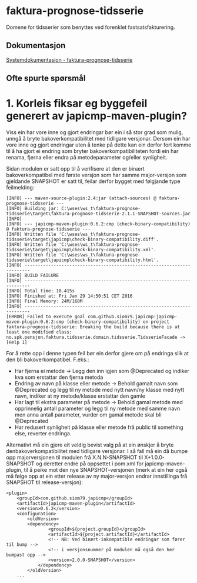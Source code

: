# faktura-prognose-tidsserie
Domene for tidsserier som benyttes ved forenklet fastsatsfakturering.

## Dokumentasjon
[Systemdokumentasjon - faktura-prognose-tidsserie](http://wiki/confluence/display/dok/Fakturamodul+-+faktura-prognose-tidsserie)

## Ofte spurte spørsmål

# 1. Korleis fiksar eg byggefeil generert av japicmp-maven-plugin?

Viss ein har vore inne og gjort endringar bør ein i så stor grad som mulig, unngå å bryte bakoverkompatibilitet med tidligare versjonar. Dersom ein har vore inne og gjort endringar uten å tenke på dette kan ein derfor fort komme til å ha gjort ei endring som bryter bakoverkompatibiliteten fordi ein har renama, fjerna eller endra på metodeparameter og/eller synligheit.

Sidan modulen er satt opp til å verifisere at den er binært bakoverkompatibel med første versjon som har samme major-versjon som gjeldande SNAPSHOT er satt til, feilar derfor bygget med følgjande type feilmelding:

    [INFO] --- maven-source-plugin:2.4:jar (attach-sources) @ faktura-prognose-tidsserie ---
    [INFO] Building jar: C:\wses\ws_t\faktura-prognose-tidsserie\target\faktura-prognose-tidsserie-2.1.1-SNAPSHOT-sources.jar
    [INFO]
    [INFO] --- japicmp-maven-plugin:0.6.2:cmp (check-binary-compatibility) @ faktura-prognose-tidsserie ---
    [INFO] Written file 'C:\wses\ws_t\faktura-prognose-tidsserie\target\japicmp\check-binary-compatibility.diff'.
    [INFO] Written file 'C:\wses\ws_t\faktura-prognose-tidsserie\target\japicmp\check-binary-compatibility.xml'.
    [INFO] Written file 'C:\wses\ws_t\faktura-prognose-tidsserie\target\japicmp\check-binary-compatibility.html'.
    [INFO] ------------------------------------------------------------------------
    [INFO] BUILD FAILURE
    [INFO] ------------------------------------------------------------------------
    [INFO] Total time: 18.415s
    [INFO] Finished at: Fri Jan 29 14:50:51 CET 2016
    [INFO] Final Memory: 24M/168M
    [INFO] ------------------------------------------------------------------------
    [ERROR] Failed to execute goal com.github.siom79.japicmp:japicmp-maven-plugin:0.6.2:cmp (check-binary-compatibility) on project faktura-prognose-tidsserie: Breaking the build because there is at least one modified class: no.spk.pensjon.faktura.tidsserie.domain.tidsserie.TidsserieFacade -> [Help 1]
    
For å rette opp i denne typen feil bør ein derfor gjere om på endringa slik at den bli bakoverkompatibel. F.eks.:
* Har fjerna ei metode -> Legg den inn igjen som @Deprecated og indiker kva som erstattar den fjerna metoda
* Endring av navn på klasse eller metode -> Behold gamalt navn som @Deprecated og legg til ny metode med nytt navn/ny klasse med nytt navn, indiker at ny metode/klasse erstattar den gamle
* Har lagt til ekstra parameter på metode -> Behold gamal metode med opprinnelig antall parameter og legg til ny metode med samme navn men anna antall parameter, vurder om gamal metode skal bli @Deprecated
* Har redusert synligheit på klasse eller metode frå public til something else, reverter endringa.

Alternativt må ein gjere eit veldig bevist valg på at ein ønskjer å bryte denbakoverkompatibilitet med tidligare versjonar. I så fall må ein då bumpe opp majorversjonen til modulen frå X.N.N-SNAPSHOT til X+1.0.0-SNAPSHOT og deretter endre på oppsettet i pom.xml for japicmp-maven-plugin, til å peike mot den nye SNAPSHOT-versjonen (merk at ein her også må følge opp at ein etter release av ny major-versjon endrar innstillinga frå SNAPSHOT til release-versjon):

    <plugin>
        <groupId>com.github.siom79.japicmp</groupId>
        <artifactId>japicmp-maven-plugin</artifactId>
        <version>0.6.2</version>
        <configuration>
            <oldVersion>
            <dependency>
                    <groupId>${project.groupId}</groupId>
                    <artifactId>${project.artifactId}</artifactId>
                    <!-- NB: Ved binært-inkompatible endringar som fører til bump -->
                    <!-- i versjonsnummer på modulen må også den her bumpast opp -->
                    <version>2.0.0-SNAPSHOT</version>
                </dependency>
            </oldVersion>
        ...
